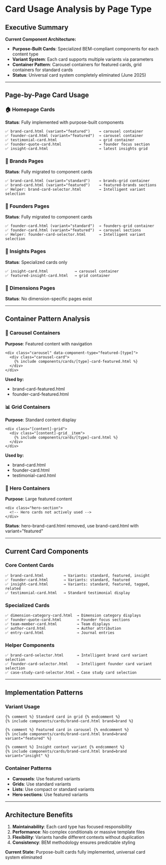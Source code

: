 # Card Usage Analysis by Page Type

## Executive Summary

**Current Component Architecture:**
- **Purpose-Built Cards**: Specialized BEM-compliant components for each content type
- **Variant System**: Each card supports multiple variants via parameters
- **Container Pattern**: Carousel containers for featured cards, grid containers for standard cards
- **Status**: Universal card system completely eliminated (June 2025)

---

## Page-by-Page Card Usage

### 🏠 Homepage Cards
**Status**: Fully implemented with purpose-built components
```
✅ brand-card.html (variant="featured")    → carousel container
✅ founder-card.html (variant="featured")  → carousel container
✅ testimonial-card.html                   → grid container
✅ founder-quote-card.html                 → founder focus section
✅ insight-card.html                       → latest insights grid
```

### 🏢 Brands Pages
**Status**: Fully migrated to component cards
```
✅ brand-card.html (variant="standard")    → brands-grid container
✅ brand-card.html (variant="featured")    → featured-brands sections
✅ Helper: brand-card-selector.html        → Intelligent variant selection
```

### 👥 Founders Pages
**Status**: Fully migrated to component cards
```
✅ founder-card.html (variant="standard")  → founders-grid container
✅ founder-card.html (variant="featured")  → carousel sections
✅ Helper: founder-card-selector.html      → Intelligent variant selection
```

### 📰 Insights Pages
**Status**: Specialized cards only
```
✅ insight-card.html            → carousel container
✅ featured-insight-card.html   → grid container
```

### 🎯 Dimensions Pages
**Status**: No dimension-specific pages exist

---

## Container Pattern Analysis

### 🎠 Carousel Containers
**Purpose**: Featured content with navigation
```
<div class="carousel" data-component-type="featured-[type]">
  <div class="carousel-card">
    {% include components/cards/[type]-card-featured.html %}
  </div>
</div>
```

**Used by:**
- brand-card-featured.html
- founder-card-featured.html

### 📊 Grid Containers
**Purpose**: Standard content display
```
<div class="[content]-grid">
  <div class="[content]-grid__item">
    {% include components/cards/[type]-card.html %}
  </div>
</div>
```

**Used by:**
- brand-card.html
- founder-card.html
- testimonial-card.html

### 🎯 Hero Containers
**Purpose**: Large featured content
```
<div class="hero-section">
  <!-- Hero cards not actively used -->
</div>
```

**Status**: hero-brand-card.html removed, use brand-card.html with variant="featured"

---

## Current Card Components

### Core Content Cards
```
✅ brand-card.html         → Variants: standard, featured, insight
✅ founder-card.html       → Variants: standard, featured
✅ insight-card.html       → Variants: standard, featured, tagged, related
✅ testimonial-card.html   → Standard testimonial display
```

### Specialized Cards
```
✅ dimension-category-card.html  → Dimension category displays
✅ founder-quote-card.html       → Founder focus sections
✅ team-member-card.html         → Team displays
✅ author-card.html              → Author attribution
✅ entry-card.html               → Journal entries
```

### Helper Components
```
✅ brand-card-selector.html      → Intelligent brand card variant selection
✅ founder-card-selector.html    → Intelligent founder card variant selection
✅ case-study-card-selector.html → Case study card selection
```

---

## Implementation Patterns

### Variant Usage
```liquid
{% comment %} Standard card in grid {% endcomment %}
{% include components/cards/brand-card.html brand=brand %}

{% comment %} Featured card in carousel {% endcomment %}
{% include components/cards/brand-card.html brand=brand variant="featured" %}

{% comment %} Insight context variant {% endcomment %}
{% include components/cards/brand-card.html brand=brand variant="insight" %}
```

### Container Patterns
- **Carousels**: Use featured variants
- **Grids**: Use standard variants
- **Lists**: Use compact or standard variants
- **Hero sections**: Use featured variants

---

## Architecture Benefits

1. **Maintainability**: Each card type has focused responsibility
2. **Performance**: No complex conditionals or massive template files
3. **Flexibility**: Variants handle different contexts without duplication
4. **Consistency**: BEM methodology ensures predictable styling

**Current State**: Purpose-built cards fully implemented, universal card system eliminated